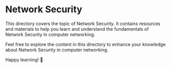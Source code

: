 # Network Security

This directory covers the topic of Network Security. It contains resources and materials to help you learn and understand the fundamentals of Network Security in computer networking.

Feel free to explore the content in this directory to enhance your knowledge about Network Security in computer networking.

Happy learning! 🚀
